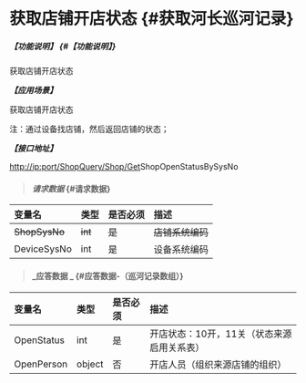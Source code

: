 # 获取店铺开店状态 {#获取河长巡河记录}

##### _【功能说明】_ {#【功能说明】}

获取店铺开店状态

_**【应用场景】**_

获取店铺开店状态

注：通过设备找店铺，然后返回店铺的状态；

_**【接口地址】**_

[http://ip:port/ShopQuery/Shop/Get](http://ip:port/HMQuery/PatrolRiver/GetPatrolRivers)ShopOpenStatusBySysNo

> #### _请求数据_ {#请求数据}

| 变量名 | 类型 | 是否必须 | 描述 |
| :--- | :--- | :--- | :--- |
| ~~ShopSysNo~~ | ~~int~~ | ~~是~~ | ~~店铺系统编码~~ |
| DeviceSysNo | int | 是 | 设备系统编码 |

> #### _应答数据 _ {#应答数据-（巡河记录数组）}

| 变量名 | 类型 | 是否必须 | 描述 |
| :--- | :--- | :--- | :--- |
| OpenStatus | int | 是 | 开店状态：10开，11关（状态来源启用关系表） |
| OpenPerson | object | 否 | 开店人员（组织来源店铺的组织） |



